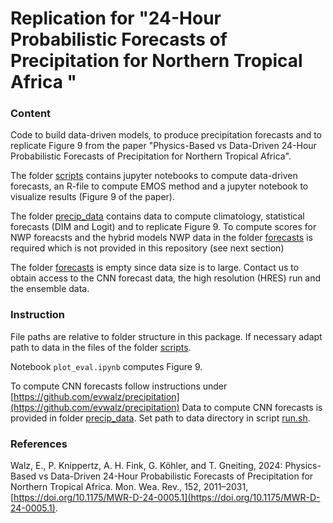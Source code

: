 # Replication for "24-Hour Probabilistic Forecasts of Precipitation for Northern Tropical Africa "

### Content 
Code to build data-driven models, to produce precipitation forecasts and to replicate Figure 9 from the paper "Physics-Based vs Data-Driven 24-Hour Probabilistic Forecasts of Precipitation for Northern Tropical Africa".


The folder [scripts](./scripts/) contains jupyter notebooks to compute data-driven forecasts, an R-file to compute EMOS method and a jupyter notebook to visualize results (Figure 9 of the paper).

The folder [precip_data](./precip_data/) contains data to compute climatology, statistical forecasts (DIM and Logit) and to replicate Figure 9. To compute scores for NWP foreacsts and the hybrid models NWP data in the folder [forecasts](./precip_data/forecasts) is required which is not provided in this repository (see next section)

The folder [forecasts](./precip_data/forecasts) is empty since data size is to large. Contact us to obtain access to the CNN forecast data, the high resolution (HRES) run and the ensemble data.

### Instruction

File paths are relative to folder structure in this package. If necessary adapt path to data in the files of the folder [scripts](./scripts/). 

Notebook `plot_eval.ipynb` computes Figure 9.

To compute CNN forecasts follow instructions under [https://github.com/evwalz/precipitation](https://github.com/evwalz/precipitation)
Data to compute CNN forecasts is provided in folder [precip_data](./precip_data/). Set path to data directory in script [run.sh](https://github.com/evwalz/precipitation/tree/main/run).

### References
Walz, E., P. Knippertz, A. H. Fink, G. Köhler, and T. Gneiting, 2024: Physics-Based vs Data-Driven 24-Hour Probabilistic Forecasts of Precipitation for Northern Tropical Africa. Mon. Wea. Rev., 152, 2011–2031, [https://doi.org/10.1175/MWR-D-24-0005.1](https://doi.org/10.1175/MWR-D-24-0005.1). 

